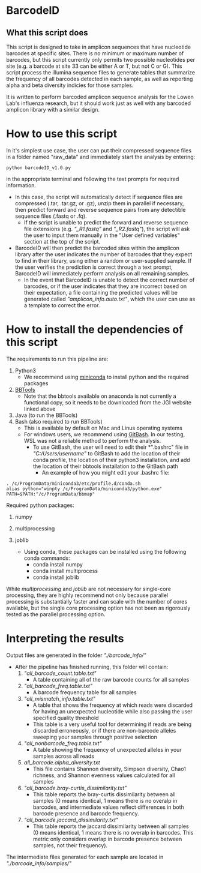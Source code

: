 # BarcodeID

## What this script does

This script is designed to take in amplicon sequences that have nucleotide barcodes at specific sites. There is no minimum or maximum number of barcodes, but this script currently only permits two possible nucleotides per site (e.g. a barcode at site 33 can be either A or T, but not C or G). This script process the illumina sequence files to generate tables that summarize the frequency of all barcodes detected in each sample, as well as reporting alpha and beta diversity indicies for those samples.

It is written to perform barcoded amplicon sequence analysis for the Lowen Lab's influenza research, but it should work just as well with any barcoded amplicon library with a similar design. 

# How to use this script

In it's simplest use case, the user can put their compressed sequence files in a folder named "raw_data" and immediately start the analysis by entering:
```
python barcodeID_v1.0.py
```
in the appropriate terminal and following the text prompts for required information.

* In this case, the script will automatically detect if sequence files are compressed (.tar, .tar.gz, or .gz), unzip them in parallel if necessary, then predict forward and reverse sequence pairs from any detectible sequence files (.fastq or .fq).
   * If the script is unable to predict the forward and reverse sequence file extensions (e.g. *"_R1.fastq"* and *"_R2.fastq"*), the script will ask the user to input them manually in the "User defined variables" section at the top of the script.
* BarcodeID will then predict the barcoded sites within the amplicon library after the user indicates the number of barcodes that they expect to find in their library, using either a random or user-supplied sample. If the user verifies the prediction is correct through a text prompt, BarcodeID will immediately perform analysis on all remaining samples.
   * In the event that BarcodeID is unable to detect the correct number of barcodes, or if the user indicates that they are incorrect based on their expectation, a file containing the predicted values will be generated called *"amplicon_info.auto.txt"*, which the user can use as a template to correct the error.


# How to install the dependencies of this script

The requirements to run this pipeline are:
1. Python3
   * We recommend using [miniconda](https://docs.conda.io/en/latest/miniconda.html) to install python and the required packages
2. [BBTools](https://jgi.doe.gov/data-and-tools/software-tools/bbtools/)
   * Note that the bbtools available on anaconda is not currently a functional copy, so it needs to be downloaded from the JGI website linked above
3. Java (to run the BBTools)
4. Bash (also required to run BBTools)
   * This is available by default on Mac and Linus operating systems
   * For windows users, we recommend using [GitBash](https://git-scm.com/downloads). In our testing, WSL was not a reliable method to perform the analysis.
	  * To use GitBash, the user will need to edit their *".bashrc" file in *"C:/Users/username"* to GitBash to add the location of their conda profile, the location of their python3 installation, and add the location of their bbtools installation to the GitBash path
	     * An example of how you might edit your .bashrc file:
```
. /c/ProgramData/miniconda3/etc/profile.d/conda.sh
alias python="winpty /c/ProgramData/miniconda3/python.exe"
PATH=$PATH:"/c/ProgramData/bbmap"
```

Required python packages:
1. numpy
2. multiprocessing
3. joblib

   * Using conda, these packages can be installed using the following conda commands:
      - conda install numpy
	  - conda install multiprocess
	  - conda install joblib

While *multiprocessing* and *joblib* are not necessary for single-core processing, they are highly recommend not only because parallel processing is substantially faster and can scale with the number of cores available, but the single core processing option has not been as rigorously tested as the parallel processing option.

# Interpreting the results

Output files are generated in the folder *"./barcode_info/"*
* After the pipeline has finished running, this folder will contain:
   1. *"all_barcode_count.table.txt"*
      * A table containing all of the raw barcode counts for all samples
   2. *"all_barcode_freq.table.txt"*
      * A barcode frequency table for all samples
   3. *"all_mismatch_info.table.txt"*
      * A table that shows the frequency at which reads were discarded for having an unexpected nucleotide while also passing the user specified quality threshold
	  * This table is a very useful tool for determining if reads are being discarded erroneously, or if there are non-barcode alleles sweeping your samples through positive selection
   4. *"all_nonbarcode_freq.table.txt"*
      * A table showing the frequency of unexpected alleles in your samples across all reads
   5. *all_barcode.alpha_diversity.txt*
      * This file contains Shannon diversity, Simpson diversity, Chao1 richness, and Shannon evenness values calculated for all samples
   6. *"all_barcode.bray-curtis_dissimilarity.txt"*
      * This table reports the bray-curtis dissimilarity between all samples (0 means identical, 1 means there is no overalp in barcodes, and intermediate values reflect differences in both barcode presence and barcode frequency.
   7. *"all_barcode.jaccard_dissimilarity.txt"*
      * This table reports the jaccard dissimilarity between all samples (0 means identical, 1 means there is no overalp in barcodes. This metric only considers overlap in barcode presence between samples, not their frequency).

The intermediate files generated for each sample are located in *"./barcode_info/samples/"*
